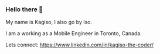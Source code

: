 ### Hello there 👋

My name is Kagiso, I also go by Iso. 

I am a working as a Mobile Engineer in Toronto, Canada.

Lets connect: https://www.linkedin.com/in/kagiso-the-coder/

